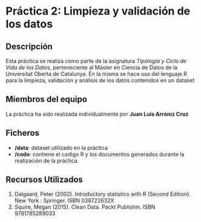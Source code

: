 # Práctica 2: Limpieza y validación de los datos

## Descripción

Esta práctica se realiza como parte de la asignatura _Tipología y Ciclo de Vida de los Datos_, perteneciente al Máster en Ciencia de Datos
de la Universitat Oberta de Catalunya. En la misma se hace uso del lenguaje R para la limpieza, validación y análisis de los datos contenidos
en un dataset

## Miembros del equipo

La práctica ha sido realizada individualmente por **Juan Luis Arróniz Cruz**

## Ficheros

* **/data**: dataset utilizado en la práctica
* **/code**: contiene el codigo R y los documentos generados durante la realización de la práctica.

## Recursos Utilizados

1. Dalgaard, Peter (2002). Introductory statistics with R (Second Edition). New York : Springer. ISBN 038722632X
2. Squire, Megan (2015). Clean Data. Packt Publishin. ISBN 9781785289033
